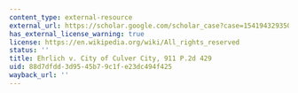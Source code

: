```yaml
---
content_type: external-resource
external_url: https://scholar.google.com/scholar_case?case=15419432935028874278&q=Ehrlich+v.+City+of+Culver+City,+911+P.2d+429+
has_external_license_warning: true
license: https://en.wikipedia.org/wiki/All_rights_reserved
status: ''
title: Ehrlich v. City of Culver City, 911 P.2d 429
uid: 88d7dfdd-3d95-45b7-9c1f-e23dc494f425
wayback_url: ''
---
```

